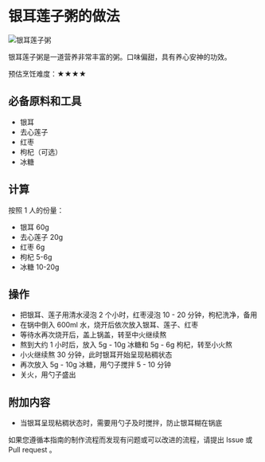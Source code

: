 # 银耳莲子粥的做法

![银耳莲子粥](./银耳莲子粥.png)

银耳莲子粥是一道营养非常丰富的粥。口味偏甜，具有养心安神的功效。

预估烹饪难度：★★★★

## 必备原料和工具

- 银耳
- 去心莲子
- 红枣
- 枸杞（可选）
- 冰糖

## 计算

按照 1 人的份量：

- 银耳 60g
- 去心莲子 20g
- 红枣 6g
- 枸杞 5-6g
- 冰糖 10-20g

## 操作

- 把银耳、莲子用清水浸泡 2 个小时，红枣浸泡 10 - 20 分钟，枸杞洗净，备用
- 在锅中倒入 600ml 水，烧开后依次放入银耳、莲子、红枣
- 等待水再次烧开后，盖上锅盖，转至中火继续熬
- 熬到大约 1 小时后，放入 5g - 10g 冰糖和 5g - 6g 枸杞，转至小火熬
- 小火继续熬 30 分钟，此时银耳开始呈现粘稠状态
- 再次放入 5g - 10g 冰糖，用勺子搅拌 5 - 10 分钟
- 关火，用勺子盛出

## 附加内容

- 当银耳呈现粘稠状态时，需要用勺子及时搅拌，防止银耳糊在锅底

如果您遵循本指南的制作流程而发现有问题或可以改进的流程，请提出 Issue 或 Pull request 。
